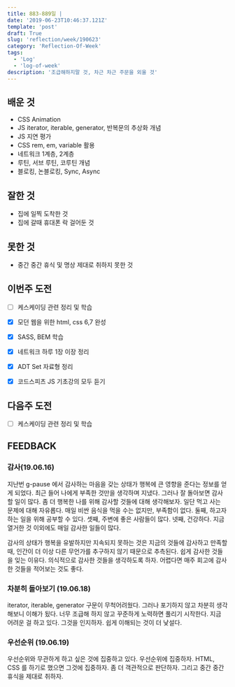 ```yaml
---
title: 883-889일 |
date: '2019-06-23T10:46:37.121Z'
template: 'post'
draft: True
slug: 'reflection/week/190623'
category: 'Reflection-Of-Week'
tags:
  - 'Log'
  - 'log-of-week'
description: '조급해하지말 것, 차근 차근 주문을 외울 것'
---
```


## 배운 것

- CSS Animation
- JS iterator, iterable, generator, 반복문의 추상화 개념
- JS 지연 평가
- CSS rem, em, variable 활용
- 네트워크 1계층, 2계층
- 루틴, 서브 루틴, 코루틴 개념
- 블로킹, 논블로킹, Sync, Async

## 잘한 것

- 집에 일찍 도착한 것
- 집에 갈때 휴대폰 락 걸어둔 것

## 못한 것

- 중간 중간 휴식 및 명상 제대로 취하지 못한 것

## 이번주 도전

- [ ] 케스케이딩 관련 정리 및 학습

- [x] 모던 웹을 위한 html, css 6,7 완성

- [x] SASS, BEM 학습

- [x] 네트워크 하루 1장 이장 정리

- [x] ADT Set 자료형 정리

- [x] 코드스피츠 JS 기초강의 모두 듣기

## 다음주 도전

- [ ] 케스케이딩 관련 정리 및 학습

## FEEDBACK

### 감사(19.06.16)

지난번 g-pause 에서 감사하는 마음을 갖는 상태가 행복에 큰 영향을 준다는 정보를 얻게 되었다. 최근 들어 나에게 부족한 것만을 생각하며 지냈다. 그러나 잘 돌아보면 감사할 일이 많다. 좀 더 행복한 나를 위해 감사할 것들에 대해 생각해보자. 일단 먹고 사는 문제에 대해 자유롭다. 매일 비싼 음식을 먹을 수는 없지만, 부족함이 없다. 둘째, 하고자 하는 일을 위해 공부할 수 있다. 셋째, 주변에 좋은 사람들이 많다. 넷째, 건강하다. 지금 열거한 것 이외에도 매일 감사한 일들이 많다.

감사의 상태가 행복을 유발하지만 지속되지 못하는 것은 지금의 것들에 감사하고 만족할 때, 인간이 더 이상 다른 무언가를 추구하지 않기 때문으로 추측된다. 쉽게 감사한 것들을 잊는 이유다. 의식적으로 감사한 것들을 생각하도록 하자. 어렵다면 매주 회고에 감사한 것들을 적어보는 것도 좋다.

### 차분히 돌아보기 (19.06.18)

iterator, iterable, generator 구문이 무척어려웠다. 그러나 포기하지 않고 차분히 생각해보니 이해가 됬다. 너무 조급해 하지 않고 꾸준하게 노력하면 풀리기 시작한다. 지금 어려운 걸 하고 있다. 그것을 인지하자. 쉽게 이해되는 것이 더 낯설다.

### 우선순위 (19.06.19)

우선순위와 무관하게 하고 싶은 것에 집중하고 있다. 우선순위에 집중하자. HTML, CSS 를 하기로 했으면 그것에 집중하자. 좀 더 객관적으로 판단하자. 그리고 중간 중간 휴식을 제대로 취하자.
